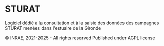# STURAT

Logiciel dédié à la consultation et à la saisie des données des campagnes STURAT menées dans l'estuaire de la Gironde

© INRAE, 2021-2025 - All rights reserved
Published under AGPL license
